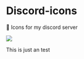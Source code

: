 # Discord-icons
🎨 Icons for my discord server

![](https://user-images.githubusercontent.com/58228910/126196917-c9cdaac6-2d14-4bd1-aa38-91cc0219524e.png)

This is just an test